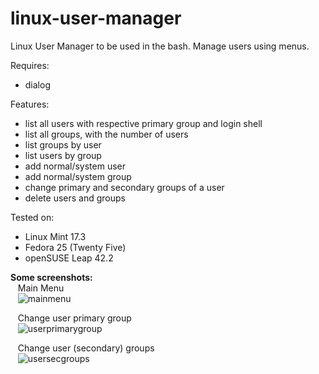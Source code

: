 # linux-user-manager

Linux User Manager to be used in the bash.
Manage users using menus.

Requires:
  * dialog
  
Features:
  * list all users with respective primary group and login shell
  * list all groups, with the number of users
  * list groups by user
  * list users by group
  * add normal/system user
  * add normal/system group
  * change primary and secondary groups of a user
  * delete users and groups

Tested on:
  * Linux Mint 17.3
  * Fedora 25 (Twenty Five)
  * openSUSE Leap 42.2


**Some screenshots:**  
  &nbsp;&nbsp; Main Menu  
  &nbsp;&nbsp; ![mainmenu](https://user-images.githubusercontent.com/17187114/35947885-de90cf3c-0c61-11e8-955e-edbe97c4b801.png)
  
  &nbsp;&nbsp; Change user primary group  
  &nbsp;&nbsp; ![userprimarygroup](https://user-images.githubusercontent.com/17187114/35948209-658a200a-0c63-11e8-9527-8ab6715b5df2.png)
  
  &nbsp;&nbsp; Change user (secondary) groups  
  &nbsp;&nbsp; ![usersecgroups](https://user-images.githubusercontent.com/17187114/35948210-678f22ba-0c63-11e8-925a-c8008ec378ff.png)
